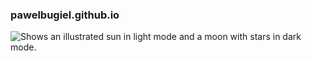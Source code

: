 ### pawelbugiel.github.io

<picture>
  <source media="(prefers-color-scheme: dark)" srcset="https://upload.wikimedia.org/wikipedia/commons/2/21/Southern_Ring_Nebula_by_Webb_Telescope_%282022%29.jpg">
  <source media="(prefers-color-scheme: light)" srcset="https://upload.wikimedia.org/wikipedia/commons/2/21/Southern_Ring_Nebula_by_Webb_Telescope_%282022%29.jpg">
  <img alt="Shows an illustrated sun in light mode and a moon with stars in dark mode." src="https://user-images.githubusercontent.com/25423296/163456779-a8556205-d0a5-45e2-ac17-42d089e3c3f8.png">
</picture>

